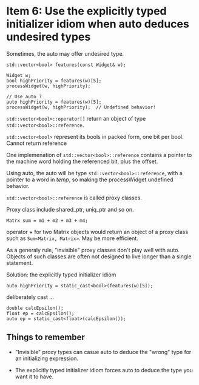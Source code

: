 # Item 6: Use the explicitly typed initializer idiom when auto deduces undesired types

Sometimes, the auto may offer undesired type.

    std::vector<bool> features(const Widget& w);

    Widget w;
    bool highPriority = features(w)[5];
    processWidget(w, highPriority);

    // Use auto ?
    auto highPriority = features(w)[5];
    processWidget(w, highPriority);  // Undefined behavior!

`std::vector<bool>::operator[]` return an object of type `std::vector<bool>::reference`.

`std::vector<bool>` represent its bools in packed form, one bit per bool. Cannot return reference

One implemenation of `std::vector<bool>::reference` contains a pointer to the machine word holding the referenced bit, plus the offset.

Using auto, the auto will be type `std::vector<bool>::reference`, with a pointer to a word in *temp*, so making the processWidget undefined behavior.

`std::vector<bool>::reference` is called proxy classes.

Proxy class include shared_ptr, uniq_ptr and so on.

    Matrx sum = m1 + m2 + m3 + m4;

operator + for two Matrix objects would return an object of a proxy class such as `Sum<Matrix, Matrix>`. May be more efficient.

As a generaly rule, "invisible" proxy classes don't play well with auto. Objects of such classes are often not designed to live longer than a single statement.

Solution: the explicitly typed initializer idiom

    auto highPriority = static_cast<bool>(features(w)[5]);

deliberately cast ...
    
    double calcEpsilon();
    float ep = calcEpsilon();
    auto ep = static_cast<float>(calcEpsilon());

## Things to remember

* "Invisible" proxy types can casue auto to deduce the "wrong" type for an initializing expression.

* The explicitly typed initializer idiom forces auto to deduce the type you want it to have.
